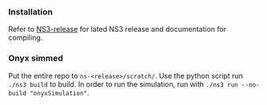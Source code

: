### Installation

Refer to [NS3-release](https://www.nsnam.org/releases/ns-3-43/) for lated NS3 release and documentation for compiling. 

### Onyx simmed

Put the entire repo to `ns-<release>/scratch/`. Use the python script run `./ns3 build` to build. In order to run the simulation, run with `./ns3 run --no-build "onyxSimulation"`.